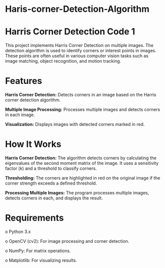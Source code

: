 # Haris-corner-Detection-Algorithm

# Harris Corner Detection Code 1

This project implements Harris Corner Detection on multiple images. The detection algorithm is used to identify corners or interest points in images. These points are often useful in various computer vision tasks such as image matching, object recognition, and motion tracking.

# Features

**Harris Corner Detection:** Detects corners in an image based on the Harris corner detection algorithm.

**Multiple Image Processing:** Processes multiple images and detects corners in each image.

**Visualization:** Displays images with detected corners marked in red.

# How It Works

**Harris Corner Detection:** The algorithm detects corners by calculating the eigenvalues of the second moment matrix of the image. It uses a sensitivity factor (k) and a threshold to classify corners.

**Thresholding:** The corners are highlighted in red on the original image if the corner strength exceeds a defined threshold.

**Processing Multiple Images:** The program processes multiple images, detects corners in each, and displays the result.

# Requirements

o Python 3.x

o OpenCV (cv2): For image processing and corner detection.

o NumPy: For matrix operations.

o Matplotlib: For visualizing results.
